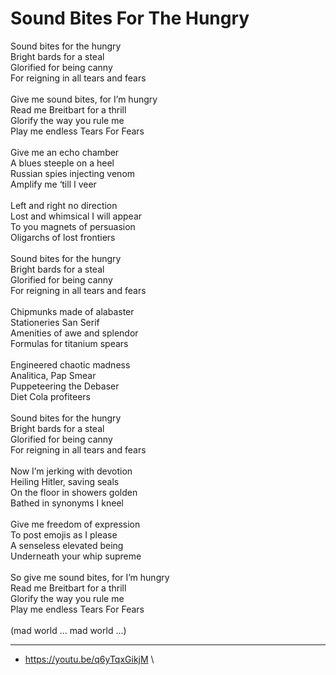 # Sound Bites For The Hungry

Sound bites for the hungry\
Bright bards for a steal\
Glorified for being canny\
For reigning in all tears and fears\
\
Give me sound bites, for I’m hungry\
Read me Breitbart for a thrill\
Glorify the way you rule me\
Play me endless Tears For Fears\
\
Give me an echo chamber\
A blues steeple on a heel\
Russian spies injecting venom\
Amplify me ‘till I veer\
\
Left and right no direction\
Lost and whimsical I will appear\
To you magnets of persuasion\
Oligarchs of lost frontiers\
\
Sound bites for the hungry\
Bright bards for a steal\
Glorified for being canny\
For reigning in all tears and fears\
\
Chipmunks made of alabaster\
Stationeries San Serif\
Amenities of awe and splendor\
Formulas for titanium spears\
\
Engineered chaotic madness\
Analitica, Pap Smear \
Puppeteering the Debaser\
Diet Cola profiteers\
\
Sound bites for the hungry\
Bright bards for a steal\
Glorified for being canny\
For reigning in all tears and fears\
\
Now I’m jerking with devotion\
Heiling Hitler, saving seals\
On the floor in showers golden\
Bathed in synonyms I kneel\
\
Give me freedom of expression\
To post emojis as I please\
A senseless elevated being\
Underneath your whip supreme\
\
So give me sound bites, for I’m hungry\
Read me Breitbart for a thrill\
Glorify the way you rule me\
Play me endless Tears For Fears\
\
(mad world ... mad world ...)

---
- https://youtu.be/q6yTqxGikjM
\
